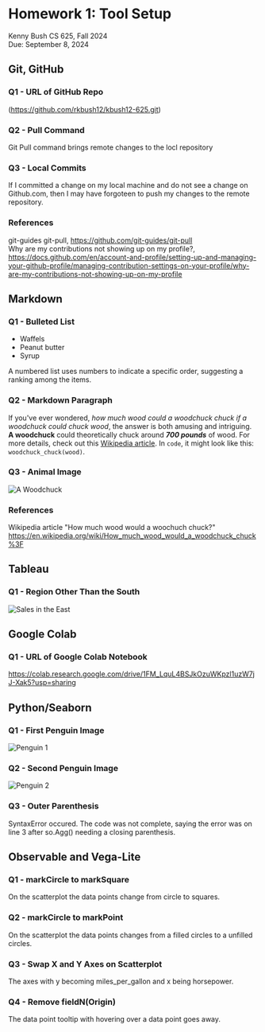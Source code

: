 # Homework 1: Tool Setup

Kenny Bush 
CS 625, Fall 2024  
Due: September 8, 2024

## Git, GitHub

### Q1 - URL of GitHub Repo

(https://github.com/rkbush12/kbush12-625.git)

### Q2 - Pull Command

Git Pull command brings remote changes to the locl repository

### Q3 - Local Commits

If I committed a change on my local machine and do not see a change on Github.com, then I may have forgoteen to push my changes to the remote repository.

### References

git-guides git-pull, <https://github.com/git-guides/git-pull>  
Why are my contributions not showing up on my profile?, <https://docs.github.com/en/account-and-profile/setting-up-and-managing-your-github-profile/managing-contribution-settings-on-your-profile/why-are-my-contributions-not-showing-up-on-my-profile>  

## Markdown

### Q1 - Bulleted List

- Waffels
- Peanut butter
- Syrup

A numbered list uses numbers to indicate a specific order, suggesting a ranking among the items.

### Q2 - Markdown Paragraph

If you've ever wondered, *how much wood could a woodchuck chuck if a woodchuck could chuck wood*, the answer is both amusing and intriguing. **A woodchuck** could theoretically chuck around ***700 pounds*** of wood. For more details, check out this [Wikipedia article](https://en.wikipedia.org/wiki/How_much_wood_would_a_woodchuck_chuck%3F). In `code`, it might look like this: `woodchuck_chuck(wood)`.

### Q3 - Animal Image

![A Woodchuck](assets/img/woodchuck.jpg)

### References

Wikipedia article "How much wood would a woochuch chuck?" <https://en.wikipedia.org/wiki/How_much_wood_would_a_woodchuck_chuck%3F>

## Tableau

### Q1 - Region Other Than the South

![Sales in the East](assets/img/SalesintheEast.png)

## Google Colab

### Q1 - URL of Google Colab Notebook

<https://colab.research.google.com/drive/1FM_LquL4BSJkOzuWKpzl1uzW7jJ-Xak5?usp=sharing>

## Python/Seaborn

### Q1 - First Penguin Image

![Penguin 1](assets/img/penguins1.png)

### Q2 - Second Penguin Image

![Penguin 2](assets/img/penguins2.png)

### Q3 - Outer Parenthesis

SyntaxError occured. The code was not complete, saying the error was on line 3 after so.Agg() needing a closing parenthesis. 

## Observable and Vega-Lite

### Q1 - markCircle to markSquare

On the scatterplot the data points change from circle to squares.

### Q2 - markCircle to markPoint

On the scatterplot the data points changes from a filled circles to a unfilled circles.

### Q3 - Swap X and Y Axes on Scatterplot

The axes with y becoming miles_per_gallon and x being horsepower.

### Q4 - Remove fieldN(Origin)

The data point tooltip with hovering over a data point goes away.

